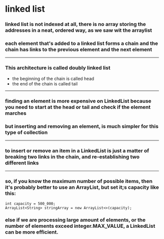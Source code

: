 # linked list
### linked list is not indexed at all, there is no array storing the addresses in a neat, ordered way, as we saw wit the arraylist
### each element that's added to a linked list forms a chain and the chain has links to the previous element and the next element

***
### This architecture is called doubly linked list

* the beginning of the chain is called head
* the end of the chain is called tail

***

### finding an element is more expensive on LinkedList because you need to start at the head or tail and check if the element marches
 
### but inserting and removing an element, is much simpler for this type of collection

***

### to insert or remove an item in a LinkedList is just a matter of breaking two links in the chain, and re-establishing two different links

*** 

### so, if you know the maximum number of possible items, then it's probably better to use an ArrayList, but set it;s capacity like this:
``` 
int capacity = 500_000;
ArrayList<String> stringArray = new ArrayList<>(capacity);
 ```

### else if we are processing large amount of elements, or the number of elements exceed integer.MAX_VALUE, a LinkedList can be more efficient.